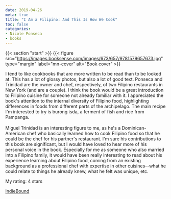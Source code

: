 ```yaml
---
date: 2019-04-26
meta: true
title: "I Am a Filipino: And This Is How We Cook"
toc: false
categories:
- Nicole Ponseca
- books
---
```


{{< section "start" >}}
{{< figure src="https://images.booksense.com/images/673/657/9781579657673.jpg" type="margin" label="mn-cover" alt="Book cover" >}}

I tend to like cookbooks that are more written to be read than to be looked at. This has a lot of glossy photos, but also a lot of good text. Ponseca and Trinidad are the owner and chef, respectively, of two Filipino restaurants in New York (and are a couple). I think the book would be a great introduction to Filipino cuisine for someone not already familiar with it. I appreciated the book's attention to the internal diversity of Filipino food, highlighting differences in foods from different parts of the archipelago. The main recipe I'm interested to try is burong isda, a ferment of fish and rice from Pampanga. <br /><br />Miguel Trinidad is an interesting figure to me, as he's a Dominican-American chef who basically learned how to cook Filipino food so that he could be the chef for his partner's restaurant. I'm sure his contributions to this book are significant, but I would have loved to hear more of his personal voice in the book. Especially for me as someone who also married into a Filipino family, it would have been really interesting to read about his experience learning about Filipino food, coming from an existing background as a professional chef with expertise in other cuisines--what he could relate to things he already knew, what he felt was unique, etc.

My rating: 4 stars  

[IndieBound](https://www.indiebound.org/book/9781579657673)

